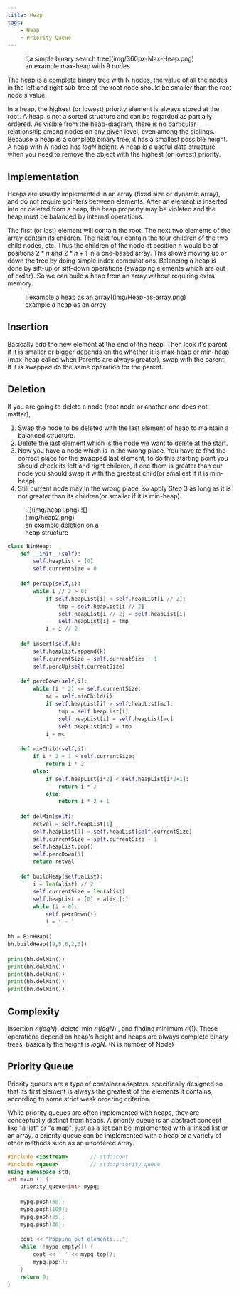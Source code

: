 ```yaml
---
title: Heap
tags:
    - Heap
    - Priority Queue
---
```


<figure markdown="span">
![a simple binary search tree](img/360px-Max-Heap.png)
<figcaption>an example max-heap with 9 nodes</figcaption>
</figure>

The heap is a complete binary tree with N nodes, the value of all the nodes in the left and right sub-tree of the root node should be smaller than the root node's value.

In a heap, the highest (or lowest) priority element is always stored at the root. A heap is not a sorted structure and can be regarded as partially ordered. As visible from the heap-diagram, there is no particular relationship among nodes on any given level, even among the siblings. Because a heap is a complete binary tree, it has a smallest possible height. A heap with $N$ nodes has $logN$ height. A heap is a useful data structure when you need to remove the object with the highest (or lowest) priority.

## Implementation

Heaps are usually implemented in an array (fixed size or dynamic array), and do not require pointers between elements. After an element is inserted into or deleted from a heap, the heap property may be violated and the heap must be balanced by internal operations.

The first (or last) element will contain the root. The next two elements of the array contain its children. The next four contain the four children of the two child nodes, etc. Thus the children of the node at position n would be at positions $2*n$ and $2*n + 1$ in a one-based array. This allows moving up or down the tree by doing simple index computations. Balancing a heap is done by sift-up or sift-down operations (swapping elements which are out of order). So we can build a heap from an array without requiring extra memory.

<figure markdown="span">
![example a heap as an array](img/Heap-as-array.png)
<figcaption>example a heap as an array</figcaption>
</figure>

## Insertion

Basically add the new element at the end of the heap. Then look it's parent if it is smaller or bigger depends on the whether it is max-heap or min-heap (max-heap called when Parents are always greater), swap with the parent. If it is swapped do the same operation for the parent.

## Deletion

If you are going to delete a node (root node or another one does not matter),

1. Swap the node to be deleted with the last element of heap to maintain a balanced structure.
2. Delete the last element which is the node we want to delete at the start.
3. Now you have a node which is in the wrong place, You have to find the correct place for the swapped last element, to do this starting point you should check its left and right children, if one them is greater than our node you should swap it with the greatest child(or smallest if it is min-heap).
4. Still current node may in the wrong place, so apply Step 3 as long as it is not greater than its children(or smaller if it is min-heap).

<figure markdown="span" style="width: 40%;">
![](img/heap1.png)
![](img/heap2.png)
<figcaption>an example deletion on a heap structure</figcaption>
</figure>

```py
class BinHeap:
    def __init__(self):
        self.heapList = [0]
        self.currentSize = 0

    def percUp(self,i):
        while i // 2 > 0:
            if self.heapList[i] < self.heapList[i // 2]:
                tmp = self.heapList[i // 2]
                self.heapList[i // 2] = self.heapList[i]
                self.heapList[i] = tmp
            i = i // 2

    def insert(self,k):
        self.heapList.append(k)
        self.currentSize = self.currentSize + 1
        self.percUp(self.currentSize)

    def percDown(self,i):
        while (i * 2) <= self.currentSize:
            mc = self.minChild(i)
            if self.heapList[i] > self.heapList[mc]:
                tmp = self.heapList[i]
                self.heapList[i] = self.heapList[mc]
                self.heapList[mc] = tmp
            i = mc

    def minChild(self,i):
        if i * 2 + 1 > self.currentSize:
            return i * 2
        else:
            if self.heapList[i*2] < self.heapList[i*2+1]:
                return i * 2
            else:
                return i * 2 + 1

    def delMin(self):
        retval = self.heapList[1]
        self.heapList[1] = self.heapList[self.currentSize]
        self.currentSize = self.currentSize - 1
        self.heapList.pop()
        self.percDown(1)
        return retval

    def buildHeap(self,alist):
        i = len(alist) // 2
        self.currentSize = len(alist)
        self.heapList = [0] + alist[:]
        while (i > 0):
            self.percDown(i)
            i = i - 1

bh = BinHeap()
bh.buildHeap([9,5,6,2,3])

print(bh.delMin())
print(bh.delMin())
print(bh.delMin())
print(bh.delMin())
print(bh.delMin())
```

## Complexity

Insertion $\mathcal{O}(logN)$, delete-min $\mathcal{O}(logN)$ , and finding minimum $\mathcal{O}(1)$. These operations depend on heap's height and heaps are always complete binary trees, basically the height is $logN$. (N is number of Node)

## Priority Queue
Priority queues are a type of container adaptors, specifically designed so that its first element is always the greatest of the elements it contains, according to some strict weak ordering criterion.

While priority queues are often implemented with heaps, they are conceptually distinct from heaps. A priority queue is an abstract concept like "a list" or "a map"; just as a list can be implemented with a linked list or an array, a priority queue can be implemented with a heap or a variety of other methods such as an unordered array.

```cpp
#include <iostream>       // std::cout
#include <queue>          // std::priority_queue
using namespace std;
int main () {
    priority_queue<int> mypq;

    mypq.push(30);
    mypq.push(100);
    mypq.push(25);
    mypq.push(40);

    cout << "Popping out elements...";
    while (!mypq.empty()) {
        cout << ' ' << mypq.top();
        mypq.pop();
    }
    return 0;
}
```
